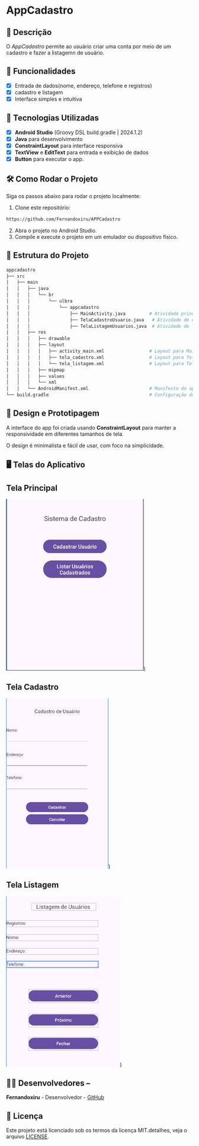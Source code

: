 # AppCadastro

## 📱 Descrição
O *AppCadastro* permite ao usuário criar uma conta por meio de um cadastro e fazer a listagemn de usuário.

## 🔧 Funcionalidades
- [X] Entrada de dados(nome, endereço, telefone e registros)
- [X] cadastro e listagem
- [X] Interface simples e intuitiva

 ## 🚀 Tecnologias Utilizadas
- [x] **Android Studio** (Groovy DSL build.gradle | 2024.1.2)
- [x] **Java** para desenvolvimento
- [x] **ConstraintLayout** para interface responsiva
- [x] **TextView** e **EditText** para entrada e exibição de dados
- [x] **Button** para executar o app.

## 🛠️ Como Rodar o Projeto

Siga os passos abaixo para rodar o projeto localmente:

1. Clone este repositório:
  ```bash
https://github.com/Fernandoxiru/APPCadastro

  ```

2. Abra o projeto no Android Studio.
3. Compile e execute o projeto em um emulador ou dispositivo físico.

## 📂 Estrutura do Projeto
```bash
appcadastro
├── src
│   ├── main
│   │   ├── java
│   │   │   └── br
│   │   │       └── ulbra
│   │   │           └── appcadastro
│   │   │               ├── MainActivity.java         # Atividade principal
│   │   │               ├── TelaCadastroUsuario.java   # Atividade de cadastro de usuário
│   │   │               ├── TelaListagemUsuarios.java  # Atividade de listagem de usuários
│   │   ├── res
│   │   │   ├── drawable
│   │   │   ├── layout
│   │   │   │   ├── activity_main.xml                 # Layout para MainActivity
│   │   │   │   ├── tela_cadastro.xml                 # Layout para TelaCadastroUsuario
│   │   │   │   └── tela_listagem.xml                 # Layout para TelaListagemUsuarios
│   │   │   ├── mipmap
│   │   │   ├── values
│   │   │   └── xml
│   │   └── AndroidManifest.xml                       # Manifesto do aplicativo
└── build.gradle                                      # Configuração do Gradle

```

## 🎨 Design e Prototipagem
 
A interface do app foi criada usando **ConstraintLayout** para manter a responsividade em diferentes tamanhos de tela.
 
O design é minimalista e fácil de usar, com foco na simplicidade.

 ## 🖥️ Telas do Aplicativo

## **Tela Principal**
![image](https://github.com/Fernandoxiru/APPCadastro/blob/master/assets/tela1.png))

## **Tela Cadastro**
![image](https://github.com/Fernandoxiru/APPCadastro/blob/master/assets/telacadastro.png))

## **Tela Listagem**
![image](https://github.com/Fernandoxiru/APPCadastro/blob/master/assets/telalistagem.png))

## 👨‍💻 Desenvolvedores –

**Fernandoxiru** - Desenvolvedor - [GitHub](https://github.com/Fernandoxiru)
  
  ## 📄 Licença
  Este projeto está licenciado sob os termos da licença MIT.detalhes, veja o arquivo [LICENSE](https://github.com/Fernandoxiru/APPCadastro/edit/master/LICENSE). 
